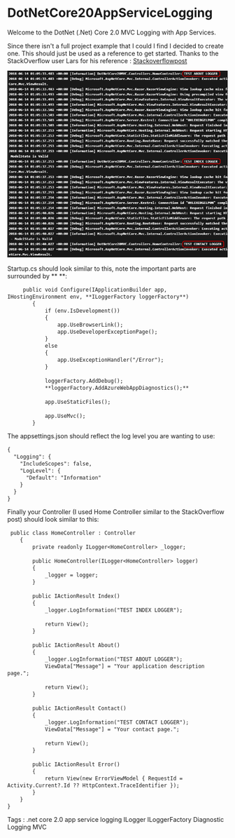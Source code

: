 # DotNetCore20AppServiceLogging

Welcome to the DotNet (.Net) Core 2.0 MVC Logging with App Services.

Since there isn't a full project example that I could I find I decided to create one. This should just be used as a reference to get started. Thanks to the StackOverflow user Lars for his reference : [Stackoverflowpost](https://stackoverflow.com/questions/49111671/where-does-the-asp-net-core-logging-api-as-default-store-logs)

![LogStream from App Service](https://github.com/jcbrooks92/DotNetCore20MVCAppServiceLogging/blob/master/TestCore20MVC.png)

Startup.cs should look similar to this, note the important parts are surrounded by ** **:
```
     public void Configure(IApplicationBuilder app, IHostingEnvironment env, **ILoggerFactory loggerFactory**)
        {
            if (env.IsDevelopment())
            {
                app.UseBrowserLink();
                app.UseDeveloperExceptionPage();
            }
            else
            {
                app.UseExceptionHandler("/Error");
            }

            loggerFactory.AddDebug();
            **loggerFactory.AddAzureWebAppDiagnostics();**

            app.UseStaticFiles();

            app.UseMvc();
        }
```

The appsettings.json should reflect the log level you are wanting to use:
```
{
  "Logging": {
    "IncludeScopes": false,
    "LogLevel": {
      "Default": "Information"
    }
  }
}
```

Finally your Controller (I used Home Controller similar to the StackOverflow post) should look similar to this:
```
 public class HomeController : Controller
    {
        private readonly ILogger<HomeController> _logger;

        public HomeController(ILogger<HomeController> logger)
        {
            _logger = logger;
        }

        public IActionResult Index()
        {
            _logger.LogInformation("TEST INDEX LOGGER");

            return View();
        }

        public IActionResult About()
        {
            _logger.LogInformation("TEST ABOUT LOGGER");
            ViewData["Message"] = "Your application description page.";

            return View();
        }

        public IActionResult Contact()
        {
            _logger.LogInformation("TEST CONTACT LOGGER");
            ViewData["Message"] = "Your contact page.";

            return View();
        }

        public IActionResult Error()
        {
            return View(new ErrorViewModel { RequestId = Activity.Current?.Id ?? HttpContext.TraceIdentifier });
        }
    }
}

```

Tags : .net core 2.0 app service logging ILogger ILoggerFactory Diagnostic Logging MVC
